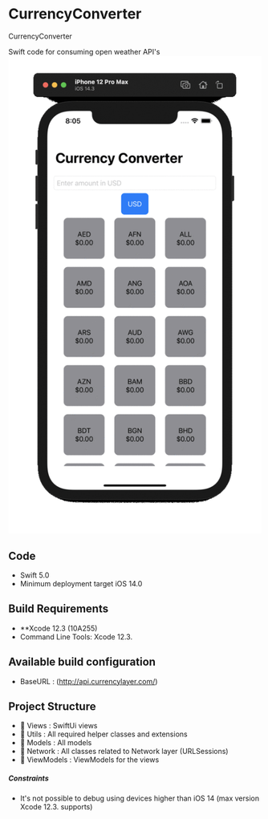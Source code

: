 # CurrencyConverter
CurrencyConverter

Swift code for consuming open weather API's 
![](ezgif.com-gif-maker.gif)

## Code
- Swift 5.0
- Minimum deployment target iOS 14.0 

## Build Requirements
 - **Xcode 12.3 (10A255)
 - Command Line Tools: Xcode 12.3.

## Available build configuration
- BaseURL	: (http://api.currencylayer.com/)

## Project Structure
- 📁 Views            : SwiftUi views 
- 📁 Utils	          : All required helper classes and extensions
- 📁 Models	          : All models
- 📁 Network          : All classes related to Network layer (URLSessions)
- 📁 ViewModels       : ViewModels for the views


##### Constraints
- It's not possible to debug using devices higher than iOS 14 (max version Xcode 12.3. supports)







